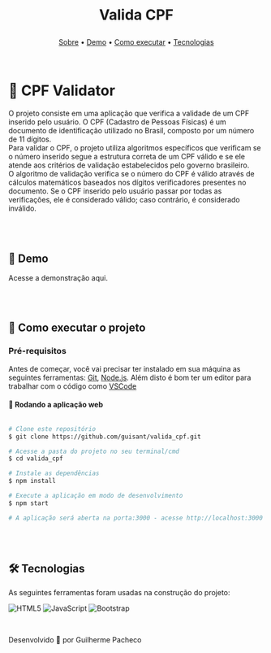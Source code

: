 <h1 align="center">
  
Valida CPF

</h1>

<p align="center">
 <a href="#-shorts-summary">Sobre</a> •
 <a href="#-demo">Demo</a> •
 <a href="#-como-executar-o-projeto">Como executar</a> • 
 <a href="#-tecnologias">Tecnologias</a> 
</p>

<br>

# 🪪 CPF Validator 

<p>O projeto consiste em uma aplicação que verifica a validade de um CPF inserido pelo usuário. O CPF (Cadastro de Pessoas Físicas) é um documento de identificação utilizado no Brasil, composto por um número de 11 dígitos. <br>
Para validar o CPF, o projeto utiliza algoritmos específicos que verificam se o número inserido segue a estrutura correta de um CPF válido e se ele atende aos critérios de validação estabelecidos pelo governo brasileiro. <br>
O algoritmo de validação verifica se o número do CPF é válido através de cálculos matemáticos baseados nos dígitos verificadores presentes no documento. Se o CPF inserido pelo usuário passar por todas as verificações, ele é considerado válido; caso contrário, é considerado inválido.</p>

<br><br>

## 🔗 Demo

Acesse a demonstração aqui.

<br><br>

## 🚀 Como executar o projeto

### Pré-requisitos

Antes de começar, você vai precisar ter instalado em sua máquina as seguintes ferramentas:
[Git](https://git-scm.com), [Node.js](https://nodejs.org/en/). 
Além disto é bom ter um editor para trabalhar com o código como [VSCode](https://code.visualstudio.com/)

#### 🧭 Rodando a aplicação web

```bash

# Clone este repositório
$ git clone https://github.com/guisant/valida_cpf.git

# Acesse a pasta do projeto no seu terminal/cmd
$ cd valida_cpf

# Instale as dependências
$ npm install

# Execute a aplicação em modo de desenvolvimento
$ npm start

# A aplicação será aberta na porta:3000 - acesse http://localhost:3000

```

<br><br>

## 🛠 Tecnologias

As seguintes ferramentas foram usadas na construção do projeto:
 
![HTML5](https://img.shields.io/badge/html5-%23E34F26.svg?style=for-the-badge&logo=html5&logoColor=white)
![JavaScript](https://img.shields.io/badge/javascript-%23323330.svg?style=for-the-badge&logo=javascript&logoColor=%23F7DF1E)
![Bootstrap](https://img.shields.io/badge/bootstrap-%238511FA.svg?style=for-the-badge&logo=bootstrap&logoColor=white)

<br>

Desenvolvido :blue_heart: por Guilherme Pacheco
